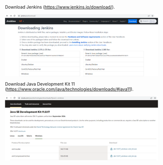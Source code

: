 

Download Jenkins (https://www.jenkins.io/download/).

![jenkins](https://raw.githubusercontent.com/vottri/CICD-pipeline-with-Jenkins/main/images1/jenkins.png)

Download Java Development Kit 11 (https://www.oracle.com/java/technologies/downloads/#java11).

![java11](https://raw.githubusercontent.com/vottri/CICD-pipeline-with-Jenkins/main/images1/java11.png)


